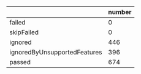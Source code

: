 |  | number |
|----| ---- |
| failed | 0|
| skipFailed | 0|
| ignored | 446|
| ignoredByUnsupportedFeatures | 396|
| passed | 674|
